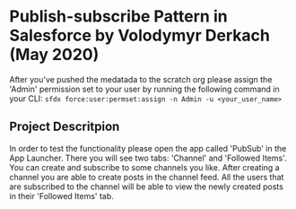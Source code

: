 # Publish-subscribe Pattern in Salesforce by Volodymyr Derkach (May 2020)

After you've pushed the medatada to the scratch org please assign the 'Admin' permission set to your user
by running the following command in your CLI:
`sfdx force:user:permset:assign -n Admin -u <your_user_name>`

## Project Descritpion

In order to test the functionality please open the app called 'PubSub' in the App Launcher. There you will see two tabs:
'Channel' and 'Followed Items'. You can create and subscribe to some channels you like. After creating a channel you are
able to create posts in the channel feed. All the users that are subscribed to the channel will be able to view the newly
created posts in their 'Followed Items' tab.

